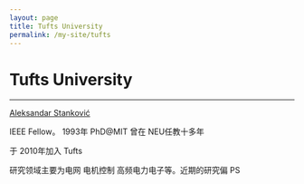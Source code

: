 ```yaml
---
layout: page
title: Tufts University
permalink: /my-site/tufts
---
```

# Tufts University

---

[Aleksandar Stanković](https://engineering.tufts.edu/ece/people/faculty/aleksandar-stankovi%C4%87)

IEEE Fellow。 1993年 PhD@MIT 曾在 NEU任教十多年

于 2010年加入 Tufts

研究领域主要为电网 电机控制 高频电力电子等。近期的研究偏 PS
